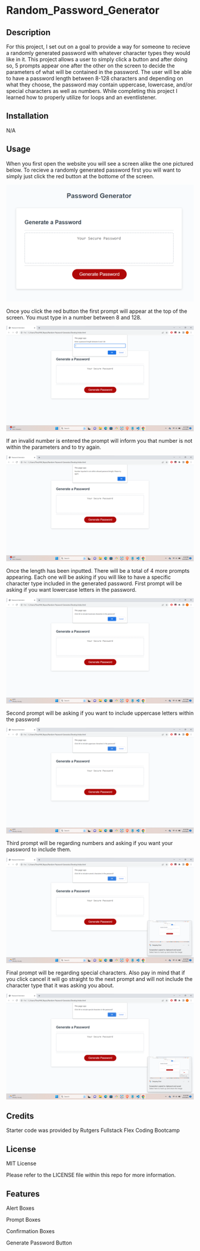 # Random_Password_Generator

## Description

For this project, I set out on a goal to provide a way for someone to recieve a randomly generated password with whatever character types they would like in it. This project allows a user to simply click a button and after doing so, 5 prompts appear one after the other on the screen to decide the parameters of what will be contained in the password. The user will be able to have a password length between 8-128 characters and depending on what they choose, the password may contain uppercase, lowercase, and/or special characters as well as numbers. While completing this project I learned how to properly utilize for loops and an eventlistener.

## Installation

N/A

## Usage

When you first open the website you will see a screen alike the one pictured below. To recieve a randomly generated password first you will want to simply just click the red button at the bottome of the screen. 

![Homescreen of webpage](./assets/Screenshot%202023-08-04%20162559.png)

Once you click the red button the first prompt will appear at the top of the screen. You must type in a number between 8 and 128.

![First prompt message](./assets/Screenshot%202023-08-04%20163808.png)

If an invalid number is entered the prompt will inform you that number is not within the parameters and to try again.

![Error Prompt](./assets/Screenshot%202023-08-04%20163821.png)

Once the length has been inputted. There will be a total of 4 more prompts appearing. Each one will be asking if you will like to have a specific character type included in the generated password. First prompt will be asking if you want lowercase letters in the password.

![lowercase character prompt](./assets/Screenshot%202023-08-04%20203736.png)

Second prompt will be asking if you want to include uppercase letters within the password

![uppercase character prompt](./assets/Screenshot%202023-08-04%20203812.png)

Third prompt will be regarding numbers and asking if you want your password to include them.

![numbers prompt](./assets/Screenshot%202023-08-04%20203818.png)

Final prompt will be regarding special characters. Also pay in mind that if you click cancel it will go straight to the next prompt and will not include the character type that it was asking you about.

![special character prompt](./assets/Screenshot%202023-08-04%20203824.png)

## Credits

Starter code was provided by Rutgers Fullstack Flex Coding Bootcamp 

## License
MIT License

Please refer to the LICENSE file within this repo for more information.

## Features

Alert Boxes

Prompt Boxes

Confirmation Boxes

Generate Password Button
